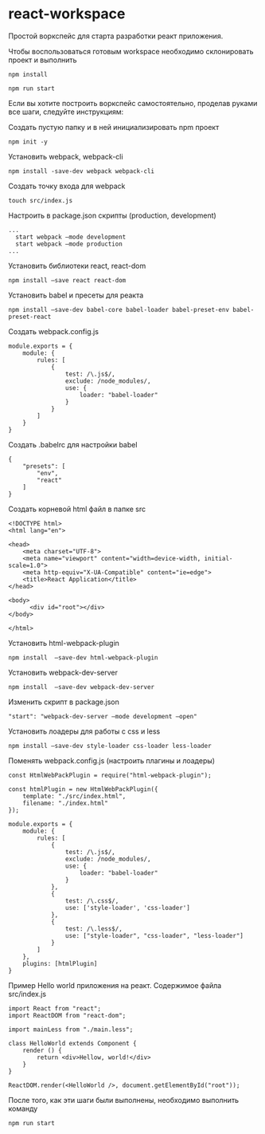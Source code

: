# react-workspace
Простой воркспейс для старта разработки реакт приложения.

Чтобы воспользоваться готовым workspace необходимо склонировать проект и выполнить
```
npm install

npm run start
```

Если вы хотите построить воркспейс самостоятельно, проделав руками все шаги, следуйте инструкциям:

Создать пустую папку и в ней инициализировать npm проект
```
npm init -y
```

Установить webpack, webpack-cli
```
npm install -save-dev webpack webpack-cli
```

Создать точку входа для webpack
```
touch src/index.js
```

Настроить в package.json скрипты (production, development)
```
...
  start webpack —mode development
  start webpack —mode production
...
```
Установить библиотеки react, react-dom
```
npm install —save react react-dom
```

Установить babel и пресеты для реакта
```
npm install —save-dev babel-core babel-loader babel-preset-env babel-preset-react
```

Создать webpack.config.js
```
module.exports = {
    module: {
        rules: [
            {
                test: /\.js$/,
                exclude: /node_modules/,
                use: {
                    loader: "babel-loader"
                }
            }          
        ]
    }
}
```
Создать .babelrc для настройки babel
```
{
    "presets": [
        "env",
        "react"
    ]
}
```

Создать корневой html файл в папке src
```
<!DOCTYPE html>
<html lang="en">

<head>
    <meta charset="UTF-8">
    <meta name="viewport" content="width=device-width, initial-scale=1.0">
    <meta http-equiv="X-UA-Compatible" content="ie=edge">
    <title>React Application</title>    
</head>

<body>
      <div id="root"></div>
</body>

</html>
```

Установить html-webpack-plugin
```
npm install  —save-dev html-webpack-plugin
```

Установить webpack-dev-server
```
npm install  —save-dev webpack-dev-server
```

Изменить скрипт в package.json
```
"start": "webpack-dev-server —mode development —open"
```

Установить лоадеры для работы с css и less
```
npm install —save-dev style-loader css-loader less-loader
```

Поменять webpack.config.js (настроить плагины и лоадеры)
```
const HtmlWebPackPlugin = require("html-webpack-plugin");

const htmlPlugin = new HtmlWebPackPlugin({
    template: "./src/index.html",
    filename: "./index.html"
});

module.exports = {
    module: {
        rules: [
            {
                test: /\.js$/,
                exclude: /node_modules/,
                use: {
                    loader: "babel-loader"
                }
            }, 
            {
                test: /\.css$/,
                use: ['style-loader', 'css-loader']
            },
            {
                test: /\.less$/,
                use: ["style-loader", "css-loader", "less-loader"]
            }
        ]
    },
    plugins: [htmlPlugin]
}
```

Пример Hello world приложения на реакт. Содержимое файла src/index.js
```
import React from "react";
import ReactDOM from "react-dom";

import mainLess from "./main.less";

class HelloWorld extends Component {
    render () {
        return <div>Hellow, world!</div>
    }
}

ReactDOM.render(<HelloWorld />, document.getElementById("root"));
```

После того, как эти шаги были выполнены, необходимо выполнить команду
```
npm run start
```
